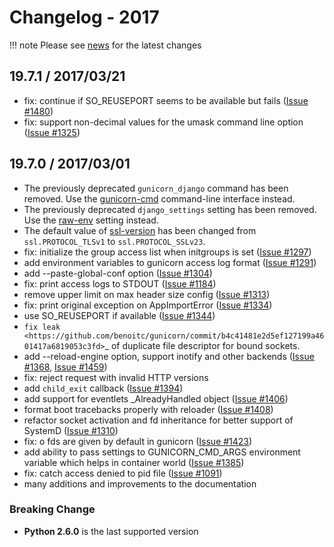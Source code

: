 <span id="news-2017"></span>
# Changelog - 2017

!!! note
    Please see [news](news.md) for the latest changes


## 19.7.1 / 2017/03/21

- fix: continue if SO_REUSEPORT seems to be available but fails ([Issue #1480](https://github.com/benoitc/gunicorn/issues/1480))
- fix: support non-decimal values for the umask command line option ([Issue #1325](https://github.com/benoitc/gunicorn/issues/1325))

## 19.7.0 / 2017/03/01

- The previously deprecated ``gunicorn_django`` command has been removed.
  Use the [gunicorn-cmd](run.md#gunicorn) command-line interface instead.
- The previously deprecated ``django_settings`` setting has been removed.
  Use the [raw-env](reference/settings.md#raw_env) setting instead.
- The default value of [ssl-version](reference/settings.md#ssl_version) has been changed from
  ``ssl.PROTOCOL_TLSv1`` to ``ssl.PROTOCOL_SSLv23``.
- fix: initialize the group access list when initgroups is set ([Issue #1297](https://github.com/benoitc/gunicorn/issues/1297))
- add environment variables to gunicorn access log format ([Issue #1291](https://github.com/benoitc/gunicorn/issues/1291))
- add --paste-global-conf option ([Issue #1304](https://github.com/benoitc/gunicorn/issues/1304))
- fix: print access logs to STDOUT ([Issue #1184](https://github.com/benoitc/gunicorn/issues/1184))
- remove upper limit on max header size config ([Issue #1313](https://github.com/benoitc/gunicorn/issues/1313))
- fix: print original exception on AppImportError ([Issue #1334](https://github.com/benoitc/gunicorn/issues/1334))
- use SO_REUSEPORT if available ([Issue #1344](https://github.com/benoitc/gunicorn/issues/1344))
- `fix leak <https://github.com/benoitc/gunicorn/commit/b4c41481e2d5ef127199a4601417a6819053c3fd>`_ of duplicate file descriptor for bound sockets.
- add --reload-engine option, support inotify and other backends ([Issue #1368](https://github.com/benoitc/gunicorn/issues/1368), [Issue #1459](https://github.com/benoitc/gunicorn/issues/1459))
- fix: reject request with invalid HTTP versions
- add ``child_exit`` callback ([Issue #1394](https://github.com/benoitc/gunicorn/issues/1394))
- add support for eventlets _AlreadyHandled object ([Issue #1406](https://github.com/benoitc/gunicorn/issues/1406))
- format boot tracebacks properly with reloader ([Issue #1408](https://github.com/benoitc/gunicorn/issues/1408))
- refactor socket activation and fd inheritance for better support of SystemD ([Issue #1310](https://github.com/benoitc/gunicorn/issues/1310))
- fix: o fds are given by default in gunicorn ([Issue #1423](https://github.com/benoitc/gunicorn/issues/1423))
- add ability to pass settings to GUNICORN_CMD_ARGS environment variable which helps in container world ([Issue #1385](https://github.com/benoitc/gunicorn/issues/1385))
- fix:  catch access denied to pid file ([Issue #1091](https://github.com/benoitc/gunicorn/issues/1091))
-  many additions and improvements to the documentation

### Breaking Change

- **Python 2.6.0** is the last supported version
